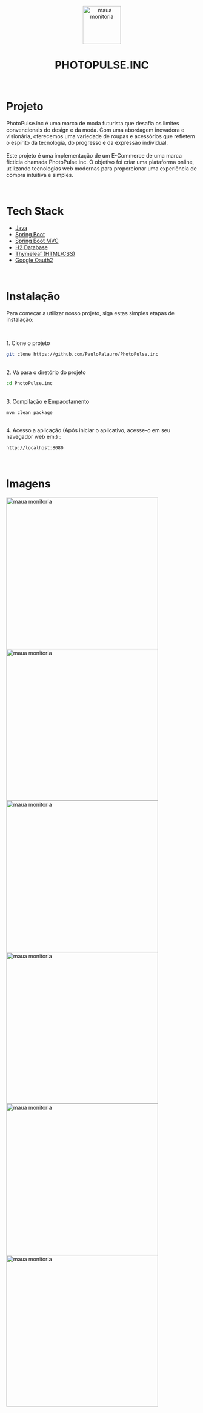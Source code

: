 <p align="center">
  <img src="https://i.imgur.com/kXy2i30.png" width="100" alt="maua monitoria" />
</p>

<h1 align="center">PHOTOPULSE.INC</h1>

<br>

# Projeto 
PhotoPulse.inc é uma marca de moda futurista que desafia os limites convencionais do design e da moda. Com uma abordagem inovadora e visionária, oferecemos uma variedade de roupas e acessórios que refletem o espírito da tecnologia, do progresso e da expressão individual.
<br>
<br>
Este projeto é uma implementação de um E-Commerce de uma marca ficticia chamada PhotoPulse.inc. O objetivo foi criar uma plataforma online, utilizando tecnologias web modernas para proporcionar uma experiência de compra intuitiva e simples.






<br>

# Tech Stack

- [Java](https://www.java.com/)
- [Spring Boot](https://spring.io/projects/spring-boot)
- [Spring Boot MVC](https://spring.io/guides/gs/serving-web-content)
- [H2 Database](https://www.h2database.com/)
- [Thymeleaf (HTML/CSS)](https://www.thymeleaf.org/)
- [Google Oauth2](https://developers.google.com/identity/protocols/oauth2?hl=pt-br)
<br>

# Instalação

Para começar a utilizar nosso projeto, siga estas simples etapas de instalação:

<br>

<p align="left">
1. Clone o projeto
<p></p>
  
```bash
git clone https://github.com/PauloPalauro/PhotoPulse.inc
```
</p>

<br>
2. Vá para o diretório do projeto
<p></p>

```bash
cd PhotoPulse.inc
```

<br>
3. Compilação e Empacotamento
<p></p>

```bash 
mvn clean package
```

<br>
4. Acesso a aplicação (Após iniciar o aplicativo, acesse-o em seu navegador web em:) :
<p></p>

```bash
http://localhost:8080

```
<br>



# Imagens

<img src="https://i.imgur.com/3LGd4Pn.png" width="400" alt="maua monitoria" /> <img src="https://i.imgur.com/iVQ0IUn.png" width="400" alt="maua monitoria" />
<img src="https://i.imgur.com/xSxLWPp.png" width="400" alt="maua monitoria" /> <img src="https://i.imgur.com/ARJTxoP.png" width="400" alt="maua monitoria" />
<img src="https://i.imgur.com/TTrltGY.png" width="400" alt="maua monitoria" /> <img src="https://i.imgur.com/eqqwo2K.png" width="400" alt="maua monitoria" />



<br>




